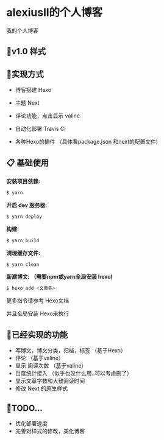 # alexiusll的个人博客
我的个人博客

## 💙v1.0 样式



## 🎈实现方式

- 博客搭建 Hexo

- 主题 Next

- 评论功能，点击显示 valine

- 自动化部署 Travis CI

- 各种Hexo的插件 （具体看package.json 和next的配置文件)

  

## 📋 基础使用

**安装项目依赖:**

```bash
$ yarn
```

**开启 dev 服务器:**

```bash
$ yarn deploy
```

**构建:**

```bash
$ yarn build
```

**清理缓存文件:**

```bash
$ yarn clean
```

**新建博文: （需要npm或yarn全局安装 hexo)**

```bash
$ hexo add <文章名>
```



更多指令请参考 Hexo文档

并且全局安装 Hexo来执行



## 📗已经实现的功能

- 写博文，博文分类，归档，标签 （基于Hexo）
- 评论 （基于valine）
- 显示 阅读次数 （基于valine）
- 百度统计接入 （似乎也没什么用..可以考虑删了）
- 显示文章字数和大致阅读时间
- 修改 Next 的原生样式



## 🔵TODO...

- 优化部署速度
- 完善对样式的修改，美化博客

